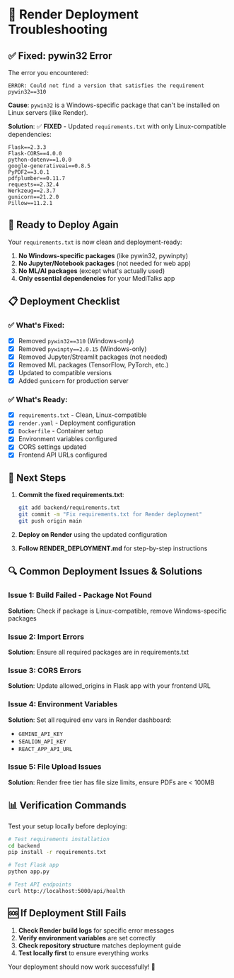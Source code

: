 # 🔧 Render Deployment Troubleshooting

## ✅ **Fixed: pywin32 Error**

The error you encountered:
```
ERROR: Could not find a version that satisfies the requirement pywin32==310
```

**Cause**: `pywin32` is a Windows-specific package that can't be installed on Linux servers (like Render).

**Solution**: ✅ **FIXED** - Updated `requirements.txt` with only Linux-compatible dependencies:

```
Flask==2.3.3
Flask-CORS==4.0.0
python-dotenv==1.0.0
google-generativeai==0.8.5
PyPDF2==3.0.1
pdfplumber==0.11.7
requests==2.32.4
Werkzeug==2.3.7
gunicorn==21.2.0
Pillow==11.2.1
```

## 🚀 **Ready to Deploy Again**

Your `requirements.txt` is now clean and deployment-ready:

1. **No Windows-specific packages** (like pywin32, pywinpty)
2. **No Jupyter/Notebook packages** (not needed for web app)
3. **No ML/AI packages** (except what's actually used)
4. **Only essential dependencies** for your MediTalks app

## 📋 **Deployment Checklist**

### ✅ **What's Fixed:**
- [x] Removed `pywin32==310` (Windows-only)
- [x] Removed `pywinpty==2.0.15` (Windows-only)
- [x] Removed Jupyter/Streamlit packages (not needed)
- [x] Removed ML packages (TensorFlow, PyTorch, etc.)
- [x] Updated to compatible versions
- [x] Added `gunicorn` for production server

### ✅ **What's Ready:**
- [x] `requirements.txt` - Clean, Linux-compatible
- [x] `render.yaml` - Deployment configuration
- [x] `Dockerfile` - Container setup
- [x] Environment variables configured
- [x] CORS settings updated
- [x] Frontend API URLs configured

## 🎯 **Next Steps**

1. **Commit the fixed requirements.txt**:
   ```bash
   git add backend/requirements.txt
   git commit -m "Fix requirements.txt for Render deployment"
   git push origin main
   ```

2. **Deploy on Render** using the updated configuration
3. **Follow RENDER_DEPLOYMENT.md** for step-by-step instructions

## 🔍 **Common Deployment Issues & Solutions**

### **Issue 1: Build Failed - Package Not Found**
**Solution**: Check if package is Linux-compatible, remove Windows-specific packages

### **Issue 2: Import Errors**
**Solution**: Ensure all required packages are in requirements.txt

### **Issue 3: CORS Errors**
**Solution**: Update allowed_origins in Flask app with your frontend URL

### **Issue 4: Environment Variables**
**Solution**: Set all required env vars in Render dashboard:
- `GEMINI_API_KEY`
- `SEALION_API_KEY`
- `REACT_APP_API_URL`

### **Issue 5: File Upload Issues**
**Solution**: Render free tier has file size limits, ensure PDFs are < 100MB

## 📊 **Verification Commands**

Test your setup locally before deploying:

```bash
# Test requirements installation
cd backend
pip install -r requirements.txt

# Test Flask app
python app.py

# Test API endpoints
curl http://localhost:5000/api/health
```

## 🆘 **If Deployment Still Fails**

1. **Check Render build logs** for specific error messages
2. **Verify environment variables** are set correctly
3. **Check repository structure** matches deployment guide
4. **Test locally first** to ensure everything works

Your deployment should now work successfully! 🎉

